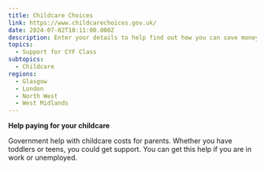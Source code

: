 ```yaml
---
title: Childcare Choices
link: https://www.childcarechoices.gov.uk/
date: 2024-07-02T18:11:00.000Z
description: Enter your details to help find out how you can save money on your childcare.
topics:
  - Support for CYF Class
subtopics:
  - Childcare
regions:
  - Glasgow
  - London
  - North West
  - West Midlands
---
```


**Help paying for your childcare**

Government help with childcare costs for parents. Whether you have toddlers or teens, you could get support. You can get this help if you are in work or unemployed.
